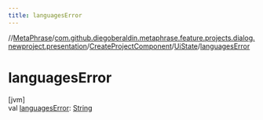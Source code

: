 ```yaml
---
title: languagesError
---
```

//[MetaPhrase](../../../../index.html)/[com.github.diegoberaldin.metaphrase.feature.projects.dialog.newproject.presentation](../../index.html)/[CreateProjectComponent](../index.html)/[UiState](index.html)/[languagesError](languages-error.html)



# languagesError



[jvm]\
val [languagesError](languages-error.html): [String](https://kotlinlang.org/api/latest/jvm/stdlib/kotlin/-string/index.html)




